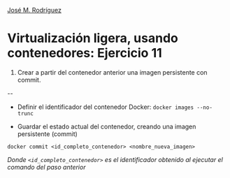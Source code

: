 [José M. Rodríguez](https://github.com/Jmrodriguez90)

Virtualización ligera, usando contenedores: Ejercicio 11
======================================================================

1. Crear a partir del contenedor anterior una imagen persistente con commit.

--

* Definir el identificador del contenedor Docker: `docker images --no-trunc`

* Guardar el estado actual del contenedor, creando una imagen persistente (commit)
```
docker commit <id_completo_contenedor> <nombre_nueva_imagen>
```

*Donde `<id_completo_contenedor>` es el identificador obtenido al ejecutar el comando del paso anterior*
